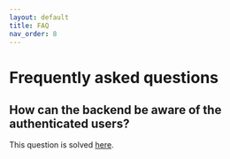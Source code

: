 ```yaml
---
layout: default
title: FAQ
nav_order: 8
---
```


# Frequently asked questions

## How can the backend be aware of the authenticated users?

This question is solved
[here](https://www.authelia.com/docs/deployment/supported-proxies/#how-can-the-backend-be-aware-of-the-authenticated-users).